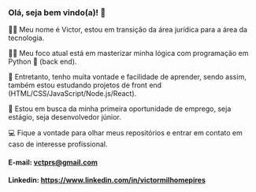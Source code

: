 ### Olá, seja bem vindo(a)! 👋

:man_technologist: Meu nome é Victor, estou em transição da área jurídica para a área da tecnologia.

:man_student:	Meu foco atual está em masterizar minha lógica com programação em Python :snake: (back end).

:seedling:	Entretanto, tenho muita vontade e facilidade de aprender, sendo assim, também estou estudando projetos de front end (HTML/CSS/JavaScript/Node.js/React).

👀 Estou em busca da minha primeira oportunidade de emprego, seja estágio, seja desenvolvedor júnior. 

:computer: Fique a vontade para olhar meus repositórios e entrar em contato em caso de interesse profissional.

#### E-mail: vctprs@gmail.com
#### Linkedin: https://www.linkedin.com/in/victormilhomepires

<!--
**vmpires/vmpires** is a ✨ _special_ ✨ repository because its `README.md` (this file) appears on your GitHub profile.

Here are some ideas to get you started:

- 🔭 I’m currently working on ...
- 🌱 I’m currently learning ...
- 👯 I’m looking to collaborate on ...
- 🤔 I’m looking for help with ...
- 💬 Ask me about ...
- 📫 How to reach me: ...
- 😄 Pronouns: ...
- ⚡ Fun fact: ...
-->
